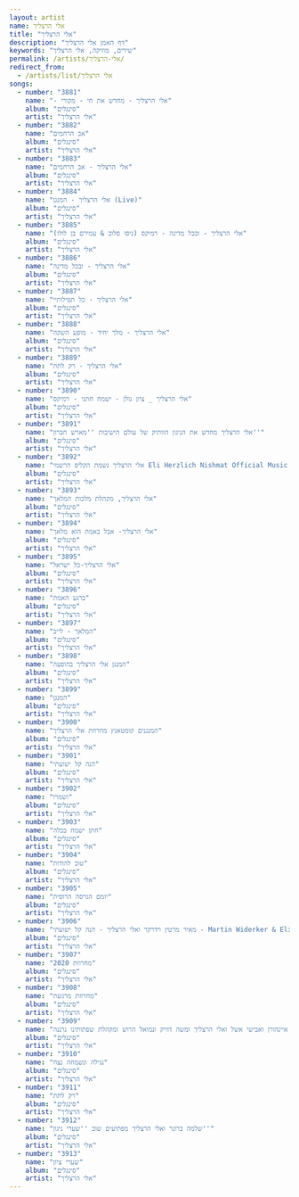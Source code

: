 ```yaml
---
layout: artist
name: אלי הרצליך
title: "אלי הרצליך"
description: "דף האמן אלי הרצליך"
keywords: "שירים, מוזיקה, אלי הרצליך"
permalink: /artists/אלי-הרצליך/
redirect_from:
  - /artists/list/אלי הרצליך
songs:
  - number: "3881"
    name: "- אלי הרצליך - מחדש את חי - מקורי"
    album: "סינגלים"
    artist: "אלי הרצליך"
  - number: "3882"
    name: "אב הרחמים"
    album: "סינגלים"
    artist: "אלי הרצליך"
  - number: "3883"
    name: "אלי הרצליך - אב הרחמים"
    album: "סינגלים"
    artist: "אלי הרצליך"
  - number: "3884"
    name: "אלי הרצליך - המנגן (Live)"
    album: "סינגלים"
    artist: "אלי הרצליך"
  - number: "3885"
    name: "אלי הרצליך - ובכל מדינה - רמיקס (ניסו סלוב & עמירם בן לולו)"
    album: "סינגלים"
    artist: "אלי הרצליך"
  - number: "3886"
    name: "אלי הרצליך - ובכל מדינה"
    album: "סינגלים"
    artist: "אלי הרצליך"
  - number: "3887"
    name: "אלי הרצליך - כל תפילותיי"
    album: "סינגלים"
    artist: "אלי הרצליך"
  - number: "3888"
    name: "אלי הרצליך - מלך יחיד - מופע השקה"
    album: "סינגלים"
    artist: "אלי הרצליך"
  - number: "3889"
    name: "אלי הרצליך - רק לתת"
    album: "סינגלים"
    artist: "אלי הרצליך"
  - number: "3890"
    name: "אלי הרצליך _ ציון גולן - ישמח חתני - רמיקס"
    album: "סינגלים"
    artist: "אלי הרצליך"
  - number: "3891"
    name: "אלי הרצליך מחדש את הניגון הוותיק של עולם הישיבות ''מארש חברון''"
    album: "סינגלים"
    artist: "אלי הרצליך"
  - number: "3892"
    name: "אלי הרצליך נשמת הקליפ הרשמי Eli Herzlich Nishmat Official Music Video.135"
    album: "סינגלים"
    artist: "אלי הרצליך"
  - number: "3893"
    name: "אלי הרצליך, מקהלת מלכות המלאך"
    album: "סינגלים"
    artist: "אלי הרצליך"
  - number: "3894"
    name: "אלי הרצליך- אבל באמת הוא מלאך"
    album: "סינגלים"
    artist: "אלי הרצליך"
  - number: "3895"
    name: "אלי הרצליך-כל ישראל"
    album: "סינגלים"
    artist: "אלי הרצליך"
  - number: "3896"
    name: "ברגע האמת"
    album: "סינגלים"
    artist: "אלי הרצליך"
  - number: "3897"
    name: "המלאך - לייב"
    album: "סינגלים"
    artist: "אלי הרצליך"
  - number: "3898"
    name: "המנגן אלי הרצליך בהופעה"
    album: "סינגלים"
    artist: "אלי הרצליך"
  - number: "3899"
    name: "המנגן"
    album: "סינגלים"
    artist: "אלי הרצליך"
  - number: "3900"
    name: "המנגנים קומטאנץ מחרוזת אלי הרצליך"
    album: "סינגלים"
    artist: "אלי הרצליך"
  - number: "3901"
    name: "הנה קל ישועתי"
    album: "סינגלים"
    artist: "אלי הרצליך"
  - number: "3902"
    name: "ושמרו"
    album: "סינגלים"
    artist: "אלי הרצליך"
  - number: "3903"
    name: "חתן ישמח בכלה"
    album: "סינגלים"
    artist: "אלי הרצליך"
  - number: "3904"
    name: "טוב להודות"
    album: "סינגלים"
    artist: "אלי הרצליך"
  - number: "3905"
    name: "יומם הגרסה הרוסית"
    album: "סינגלים"
    artist: "אלי הרצליך"
  - number: "3906"
    name: "מאיר מרטין וידרקר ואלי הרצליך - הנה קל ישועתי - Martin Widerker & Eli Herzlich - Martin Widerker, Eli Herzlich"
    album: "סינגלים"
    artist: "אלי הרצליך"
  - number: "3907"
    name: "מחרוזת 2020"
    album: "סינגלים"
    artist: "אלי הרצליך"
  - number: "3908"
    name: "מחרוזת מרגשת"
    album: "סינגלים"
    artist: "אלי הרצליך"
  - number: "3909"
    name: "מחרוזת שירי חנוכה פיני איינהורן ואבישי אשל ואלי הרצליך ומשה דוויק ונמואל הרוש ומקהלת שפתותינו נרננה"
    album: "סינגלים"
    artist: "אלי הרצליך"
  - number: "3910"
    name: "נגילה ונשמחה נצח"
    album: "סינגלים"
    artist: "אלי הרצליך"
  - number: "3911"
    name: "רק לתת"
    album: "סינגלים"
    artist: "אלי הרצליך"
  - number: "3912"
    name: "שלמה ברונר ואלי הרצליך מפתיעים שוב ''שערי ניגון''"
    album: "סינגלים"
    artist: "אלי הרצליך"
  - number: "3913"
    name: "שערי ציון"
    album: "סינגלים"
    artist: "אלי הרצליך"
---
```

